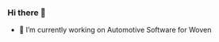### Hi there 👋

<!--
**owend/owend** is a ✨ _special_ ✨ repository because its `README.md` (this file) appears on your GitHub profile.
--> 
- 🔭 I’m currently working on Automotive Software for Woven
<!--
- 🌱 I’m currently learning 
- 👯 I’m looking to collaborate on ...
- 🤔 I’m looking for help with ...
- 💬 Ask me about ...
- 📫 How to reach me: ...
- ⚡ Fun fact: ...
--> 
